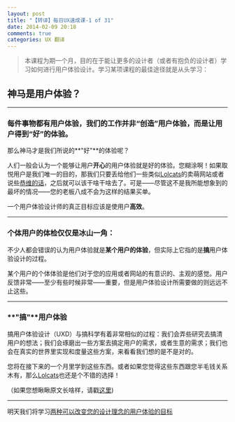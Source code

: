 ```yaml
---
layout: post
title: "【转译】每日UX速成课-1 of 31"
date: 2014-02-09 20:18
comments: true
categories: UX 翻译
---
```

> 本课程为期一个月，目的在于能让更多的设计者（或者有抱负的设计者）学习如何进行用户体验设计。学习某项课程的最佳途径就是从头学习：

## 神马是用户体验？
---
### 每件事物都有用户体验，我们的工作并非“创造”用户体验，而是让用户得到“好”的体验。

那么神马才是我们所说的**"好"**的体验呢？

人们一般会认为一个能够让用户**开心**的用户体验就是好的体验。您糊涂啊！如果取悦用户是我们唯一的目的，那我们只要丢给他们一些类似[Lolcats](http://www.lolcats.com/)的卖萌网站或者说些[恭维的话](http://emergencycompliment.com/)，之后就可以该干啥干啥去了。可是——尽管这不是我所能想象到的最坏的情况——您的老板八成不会为这样的结果买单。
<!--more-->
一个用户体验设计师的真正目标应该是使用户**高效**。
****
### 个体用户的体检仅仅是冰山一角：

不少人都会错误的认为用户体验就是**某个用户的体验**，但实际上它指的是**搞**用户体验设计的过程。

某个用户的个体体验是他们对于您的应用或者网站的有意识的、主观的感觉。用户反馈非常——至少有些时候非常——重要，但是用户体验设计所需要做的则远远不止这些。

****
### **"搞"**用户体验

搞用户体验设计（UXD）与搞科学有着非常相似的过程：我们会弄些研究去搞清用户的想法；我们会琢磨出一些方案去搞定用户的需求，或者生意的需求；我们也会在真实的世界里实现和度量这些方案，来看看我们想的是不是对的。

您将在接下来的一个月里学到这些东西。或者如果您觉得这些东西跟您半毛钱关系木有，那么[Lolcats](http://www.lolcats.com/)也还是个不错的选择！

（如果您想瞅瞅原文长啥样，请戳[这里](http://thehipperelement.com/post/71886924188/daily-ux-crash-course-1-of-31))

****
明天我们将学习[两种可以改变您的设计理念的用户体验的目标](/blog/2014/02/10/daily-ux-crash-course-2-of-31-chs)